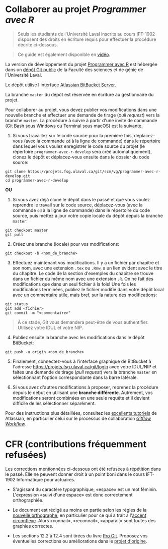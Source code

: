 <!-- Emacs: -*- coding: utf-8; eval: (auto-fill-mode -1); eval: (visual-line-mode t) -*- -->

# Collaborer au projet *Programmer avec R*

> Seuls les étudiants de l'Université Laval inscrits au cours IFT-1902 disposent des droits en écriture requis pour effectuer la procédure décrite ci-dessous.

> Ce guide est également disponible en [vidéo](https://youtu.be/nag48IGh8eo).

La version de développement du projet [Programmer avec R](https://vigou3.gitlab.io/programmer-avec-r) est hébergée dans un [dépôt Git public](https://projets.fsg.ulaval.ca/git/scm/vg/programmer-avec-r-develop) de la Faculté des sciences et de génie de l'Université Laval.

Le dépôt utilise l'interface [Atlassian BitBucket Server](https://www.atlassian.com/software/bitbucket/server).

La branche `master` du dépôt est réservée en écriture au gestionnaire du projet.

Pour collaborer au projet, vous devez publier vos modifications dans une nouvelle branche et effectuer une demande de tirage (*pull request*) vers la branche `master`. La procédure à suivre à partir d'une invite de commande (Git Bash sous Windows ou Terminal sous macOS) est la suivante.

1. Si  vous travaillez sur le code source pour la première fois, déplacez-vous (avec la commande `cd` à la ligne de commande) dans le répertoire dans lequel vous voulez enregistrer le code source du projet (le répertoire `programmer-avec-r-develop` sera créé automatiquement), clonez le dépôt et déplacez-vous ensuite dans le dossier du code source:

```
git clone https://projets.fsg.ulaval.ca/git/scm/vg/programmer-avec-r-develop.git
cd programmer-avec-r-develop
```

**OU**

1. Si vous avez déjà cloné le dépôt dans le passé et que vous voulez reprendre le travail sur le code source, déplacez-vous (avec la commande `cd` à la ligne de commande) dans le répertoire du code source, puis mettez à jour votre copie locale du dépôt depuis la branche `master`:

```
git checkout master
git pull
```

2. Créez une branche (locale) pour vos modifications:

```
git checkout -b <nom_de_branche>
```
	
3. Effectuez maintenant vos modifications. Il y a un fichier par chapitre et son nom, avec une extension `.tex` ou `.Rnw`, a un lien évident avec le titre du chapitre. Le code de la section d'exemples du chapitre se trouve dans un fichier du même nom avec une extension `.R`. On ne fait des modifications que dans un seul fichier à la fois! Une fois les modifications terminées, publiez le fichier modifié dans votre dépôt local avec un commentaire utile, mais bref, sur la nature des modifications:
    
```
git status
git add <fichier>
git commit -m "<commentaire>"
```

> À ce stade, Git vous demandera peut-être de vous authentifier. Utilisez votre IDUL et votre NIP.

4. Publiez ensuite la branche avec les modifications dans le dépôt BitBucket:

```
git push -u origin <nom_de_branche>
```
	
5. Finalement, connectez-vous à l'interface graphique de BitBucket à l'adresse <https://projets.fsg.ulaval.ca/git/login> avec votre IDUL/NIP et faites une demande de tirage (*pull request*) vers la branche `master` en sélectionnant l'option correspondante dans la barre latérale.

6. Si vous avez d'autres modifications à proposer, reprenez la procédure depuis le début en utilisant une **branche différente**. Autrement, vos modifications seront combinées en une seule requête et il devient difficile de les sélectionner séparément.

Pour des instructions plus détaillées, consultez les [excellents tutoriels](https://www.atlassian.com/git/tutorials) de Atlassian, en particulier celui sur le processus de collaboration [*Gitflow Workflow*](https://www.atlassian.com/git/tutorials/comparing-workflows#gitflow-workflow).

# CFR (contributions fréquemment refusées)

Les corrections mentionnées ci-dessous ont été refusées à répétition dans le passé. Elle ne peuvent donner droit à un point boni dans le cours IFT-1902 Informatique pour actuaires.

- S'agissant du caractère typographique, «espace» est un mot féminin. L'expression «suivi d'une espace» est donc correctement orthographiée.

- Le document est rédigé au moins en partie selon les règles de la [nouvelle orthographe](http://www.orthographe-recommandee.info), en particulier pour ce qui a trait à l'[accent circonflexe](http://www.orthographe-recommandee.info/regles4.htm). Alors «connait», «reconnait», «apparait» sont toutes des graphies correctes.

- Les sections 12.2 à 12.4 sont tirées du livre [Pro Git](https://git-scm.com/book/fr/v2). Proposez vos éventuelles corrections ou améliorations dans le [projet d'origine](https://github.com/progit/progit2-fr).
